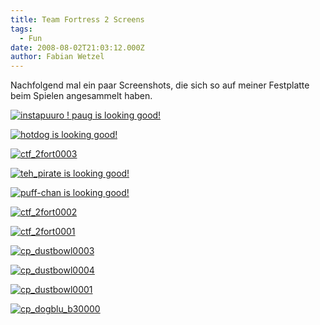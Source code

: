 ```yaml
---
title: Team Fortress 2 Screens
tags:
  - Fun
date: 2008-08-02T21:03:12.000Z
author: Fabian Wetzel
---
```


Nachfolgend mal ein paar Screenshots, die sich so auf meiner Festplatte beim Spielen angesammelt haben.

[![instapuuro ! paug is looking good!](instapuuro-paug-is-looking-good-thumb1.jpg)](instapuuro-paug-is-looking-good1.jpg)

[![hotdog is looking good!](hotdog-is-looking-good-thumb1.jpg)](hotdog-is-looking-good1.jpg)

[![ctf_2fort0003](ctf-2fort0003-thumb1.jpg)](ctf-2fort00031.jpg)

[![teh_pirate is looking good!](teh-pirate-is-looking-good-thumb1.jpg)](teh-pirate-is-looking-good1.jpg)

[![puff-chan is looking good!](puff-chan-is-looking-good-thumb1.jpg)](puff-chan-is-looking-good1.jpg)

[![ctf_2fort0002](ctf-2fort0002-thumb1.jpg)](ctf-2fort00021.jpg)

[![ctf_2fort0001](ctf-2fort0001-thumb1.jpg)](ctf-2fort00011.jpg)

[![cp_dustbowl0003](cp-dustbowl0003-thumb1.jpg)](cp-dustbowl00031.jpg)

[![cp_dustbowl0004](cp-dustbowl0004-thumb1.jpg)](cp-dustbowl00041.jpg)

[![cp_dustbowl0001](cp-dustbowl0001-thumb1.jpg)](cp-dustbowl00011.jpg)

[![cp_dogblu_b30000](cp-dogblu-b30000-thumb1.jpg)](cp-dogblu-b300001.jpg)


